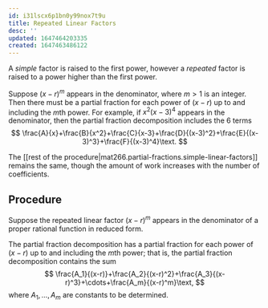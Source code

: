 ```yaml
---
id: i31lscx6p1bn0y99nox7t9u
title: Repeated Linear Factors
desc: ''
updated: 1647464203335
created: 1647463486122
---
```


A *simple* factor is raised to the first power, however a *repeated* factor is raised to a power higher than the first power.

Suppose $(x-r)^m$ appears in the denominator, where $m>1$ is an integer. Then there must be a partial fraction for each power of $(x-r)$ up to and including the $m$th power. For example, if $x^2(x-3)^4$ appears in the denominator, then the partial fraction decomposition includes the 6 terms
$$
\frac{A}{x}+\frac{B}{x^2}+\frac{C}{x-3}+\frac{D}{(x-3)^2}+\frac{E}{(x-3)^3}+\frac{F}{(x-3)^4}\text.
$$

The [[rest of the procedure|mat266.partial-fractions.simple-linear-factors]] remains the same, though the amount of work increases with the number of coefficients.

## Procedure

Suppose the repeated linear factor $(x-r)^m$ appears in the denominator of a proper rational function in reduced form.

The partial fraction decomposition has a partial fraction for each power of $(x-r)$ up to and including the $m$th power; that is, the partial fraction decomposition contains the sum
$$
\frac{A_1}{(x-r)}+\frac{A_2}{(x-r)^2}+\frac{A_3}{(x-r)^3}+\cdots+\frac{A_m}{(x-r)^m}\text,
$$
where $A_1,\ldots,A_m$ are constants to be determined.